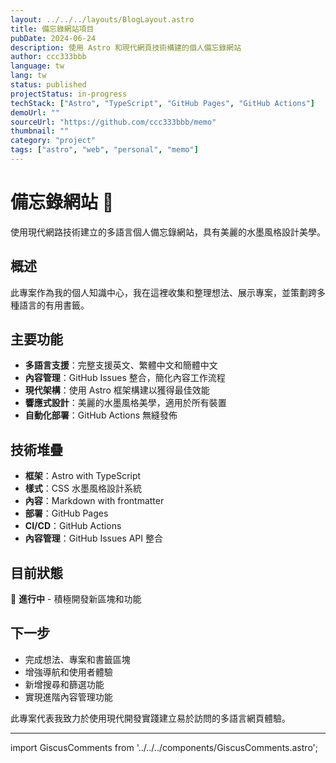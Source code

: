 ```yaml
---
layout: ../../../layouts/BlogLayout.astro
title: 備忘錄網站項目
pubDate: 2024-06-24
description: 使用 Astro 和現代網頁技術構建的個人備忘錄網站
author: ccc333bbb
language: tw
lang: tw
status: published
projectStatus: in-progress
techStack: ["Astro", "TypeScript", "GitHub Pages", "GitHub Actions"]
demoUrl: ""
sourceUrl: "https://github.com/ccc333bbb/memo"
thumbnail: ""
category: "project"
tags: ["astro", "web", "personal", "memo"]
---
```


# 備忘錄網站 🚀

使用現代網路技術建立的多語言個人備忘錄網站，具有美麗的水墨風格設計美學。

## 概述

此專案作為我的個人知識中心，我在這裡收集和整理想法、展示專案，並策劃跨多種語言的有用書籤。

## 主要功能

- **多語言支援**：完整支援英文、繁體中文和簡體中文
- **內容管理**：GitHub Issues 整合，簡化內容工作流程
- **現代架構**：使用 Astro 框架構建以獲得最佳效能
- **響應式設計**：美麗的水墨風格美學，適用於所有裝置
- **自動化部署**：GitHub Actions 無縫發佈

## 技術堆疊

- **框架**：Astro with TypeScript
- **樣式**：CSS 水墨風格設計系統
- **內容**：Markdown with frontmatter
- **部署**：GitHub Pages
- **CI/CD**：GitHub Actions
- **內容管理**：GitHub Issues API 整合

## 目前狀態

🔨 **進行中** - 積極開發新區塊和功能

## 下一步

- 完成想法、專案和書籤區塊
- 增強導航和使用者體驗
- 新增搜尋和篩選功能
- 實現進階內容管理功能

此專案代表我致力於使用現代開發實踐建立易於訪問的多語言網頁體驗。

---

import GiscusComments from '../../../components/GiscusComments.astro';

<GiscusComments />